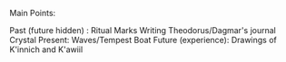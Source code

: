 Main Points: 

Past (future hidden) : 
	Ritual 
	Marks
	Writing Theodorus/Dagmar's journal
	Crystal
Present: 
	Waves/Tempest
	Boat
Future (experience): 
Drawings of K'innich and K'awiil